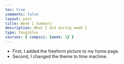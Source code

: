 ```yaml
---
toc: true
comments: false
layout: post
title: Week 1 Summary
description: What I did during week 1
type: tangibles
courses: { compsci: {week: 1} }
---
```

  
- First, I added the freeform picture to my home page.
- Second, I changed the theme to time machine.